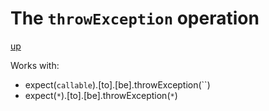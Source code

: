 # The `throwException` operation

[up](../README.md)



Works with:
  - expect(`callable`).[to].[be].throwException(``)
  - expect(`*`).[to].[be].throwException(`*`)
